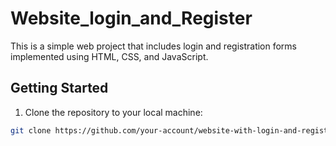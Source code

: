 # Website_login_and_Register

This is a simple web project that includes login and registration forms implemented using HTML, CSS, and JavaScript.

## Getting Started

1. Clone the repository to your local machine:

```bash
git clone https://github.com/your-account/website-with-login-and-register.git
